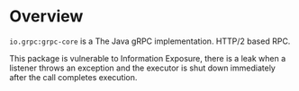 # Overview

`io.grpc:grpc-core` is a The Java gRPC implementation. HTTP/2 based RPC.

This package is vulnerable to Information Exposure, there is a leak when a listener throws an exception and the executor is shut down immediately after the call completes execution.
